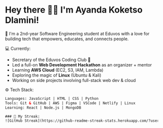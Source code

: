 # Hey there 👋🏾 I'm Ayanda Koketso Dlamini!

🌱 I'm a 2nd-year Software Engineering student at Eduvos with a love for building tech that empowers, educates, and connects people.

💻 Currently:
- Secretary of the Eduvos Coding Club 🧠
- Led a full-on **Web Development Hackathon** as an organizer + mentor
- Learning **AWS Cloud** (EC2, S3, IAM, Lambda)
- Exploring the magic of **Linux** (Ubuntu & Kali)
- Working on side projects involving full-stack web dev & cloud

⚙️ Tech Stack:
```html
Languages: JavaScript | HTML | CSS | Python  
Tools: Git & GitHub | AWS | Figma | VSCode | Netlify | Linux  
Learning: React | Node.js | MongoDB

### 🌟 My Streak:
![GitHub Streak](https://github-readme-streak-stats.herokuapp.com/?user=AYA310-MAX&theme=radical)


